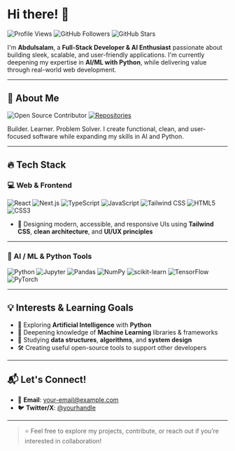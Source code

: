 # Hi there! 👋

![Profile Views](https://komarev.com/ghpvc/?username=Abdulsalamdev&color=blueviolet&style=for-the-badge)
![GitHub Followers](https://img.shields.io/github/followers/Abdulsalamdev?style=for-the-badge&color=blue)
![GitHub Stars](https://img.shields.io/github/stars/Abdulsalamdev?style=for-the-badge&color=yellow)


I'm **Abdulsalam**, a **Full-Stack Developer & AI Enthusiast** passionate about building sleek, scalable, and user-friendly applications. I'm currently deepening my expertise in **AI/ML with Python**, while delivering value through real-world web development.

---

## 🙂 About Me

![Open Source Contributor](https://img.shields.io/badge/Open%20Source-Contributor-brightgreen?style=for-the-badge&color=brightgreen)
[![Repositories](https://img.shields.io/badge/My%20Repositories-%F0%9F%93%96-blue?style=for-the-badge)](https://github.com/your-username?tab=repositories)

Builder. Learner. Problem Solver.
I create functional, clean, and user-focused software while expanding my skills in AI and Python.

---

## 🔥 Tech Stack

### 💻 Web & Frontend
![React](https://img.shields.io/badge/react-20232a?style=for-the-badge&logo=react&logoColor=61DAFB)
![Next.js](https://img.shields.io/badge/next.js-000?style=for-the-badge&logo=next.js&logoColor=white)
![TypeScript](https://img.shields.io/badge/typescript-007ACC?style=for-the-badge&logo=typescript&logoColor=white)
![JavaScript](https://img.shields.io/badge/javascript-F7DF1E?style=for-the-badge&logo=javascript&logoColor=000)
![Tailwind CSS](https://img.shields.io/badge/tailwindcss-38B2AC?style=for-the-badge&logo=tailwind-css&logoColor=white)
![HTML5](https://img.shields.io/badge/html5-E34F26?style=for-the-badge&logo=html5&logoColor=white)
![CSS3](https://img.shields.io/badge/css3-1572B6?style=for-the-badge&logo=css3&logoColor=white)

- 🎨 Designing modern, accessible, and responsive UIs using **Tailwind CSS**, **clean architecture**, and **UI/UX principles**

---

### 🧠 AI / ML & Python Tools
![Python](https://img.shields.io/badge/python-14354C?style=for-the-badge&logo=python&logoColor=white)
![Jupyter](https://img.shields.io/badge/jupyter-F37626?style=for-the-badge&logo=jupyter&logoColor=white)
![Pandas](https://img.shields.io/badge/pandas-150458?style=for-the-badge&logo=pandas&logoColor=white)
![NumPy](https://img.shields.io/badge/numpy-013243?style=for-the-badge&logo=numpy&logoColor=white)
![scikit-learn](https://img.shields.io/badge/scikit--learn-F7931E?style=for-the-badge&logo=scikit-learn&logoColor=white)
![TensorFlow](https://img.shields.io/badge/tensorflow-FF6F00?style=for-the-badge&logo=tensorflow&logoColor=white)
![PyTorch](https://img.shields.io/badge/pytorch-EE4C2C?style=for-the-badge&logo=pytorch&logoColor=white)

---

## 💡 Interests & Learning Goals

- 🤖 Exploring **Artificial Intelligence** with **Python**
- 📘 Deepening knowledge of **Machine Learning** libraries & frameworks
- 🧠 Studying **data structures**, **algorithms**, and **system design**
- 🛠 Creating useful open-source tools to support other developers

---

## 📬 Let's Connect!

- 📧 **Email**: [your-email@example.com](mailto:abdulsalamakinyoola@gmail.com)
- 🐦 **Twitter/X**: [@yourhandle](https://x.com/Abdulsalamdev)
---

> ⭐ Feel free to explore my projects, contribute, or reach out if you’re interested in collaboration!
